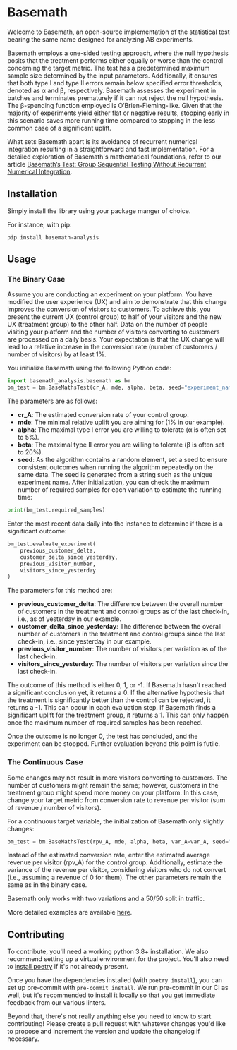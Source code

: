 # Basemath

Welcome to Basemath, an open-source implementation of the statistical test bearing the same name designed for analyzing
AB experiments.

Basemath employs a one-sided testing approach, where the null hypothesis posits that the treatment performs either
equally or worse than the control concerning the target metric. The test has a predetermined maximum sample size determined
by the input parameters. Additionally, it ensures that both type I and type II errors remain below specified error
thresholds, denoted as α and β, respectively.  Basemath assesses the experiment in batches and terminates prematurely
if it can not reject the null hypothesis. The β-spending function employed is O’Brien-Fleming-like.
Given that the majority of experiments yield either flat or negative results, stopping early in this scenario saves more
running time compared to stopping in the less common case of a significant uplift.

What sets Basemath apart is its avoidance of recurrent numerical integration resulting in a straightforward and fast
implementation. For a detailed exploration of Basemath's mathematical foundations, refer to our article
[Basemath’s Test: Group Sequential Testing Without Recurrent Numerical Integration](https://papers.ssrn.com/sol3/papers.cfm?abstract_id=4599695).

## Installation
Simply install the library using your package manger of choice.

For instance, with pip:

```pip install basemath-analysis```

## Usage
### The Binary Case

Assume you are conducting an experiment on your platform. You have modified the user experience (UX) and aim to
demonstrate that this change improves the conversion of visitors to customers. To achieve this, you present the
current UX (control group) to half of your visitors and the new UX (treatment group) to the other half. Data on the
number of people visiting your platform and the number of visitors converting to customers are processed on a daily
basis. Your expectation is that the UX change will lead to a relative increase in the conversion rate (number of
customers / number of visitors) by at least 1%.

You initialize Basemath using the following Python code:

```python
import basemath_analysis.basemath as bm
bm_test = bm.BaseMathsTest(cr_A, mde, alpha, beta, seed="experiment_name")
```
The parameters are as follows:

* __cr_A__: The estimated conversion rate of your control group.
* __mde__: The minimal relative uplift you are aiming for (1% in our example).
* __alpha__: The maximal type I error you are willing to tolerate (α is often set to 5%).
* __beta__: The maximal type II error you are willing to tolerate (β is often set to 20%).
* __seed__: As the algorithm contains a random element, set a seed to ensure consistent outcomes when running the
algorithm repeatedly on the same data. The seed is generated from a string such as the unique experiment name.
After initialization, you can check the maximum number of required samples for each variation to estimate the running
time:

```python
print(bm_test.required_samples)
```

Enter the most recent data daily into the instance to determine if there is a significant outcome:

```python
bm_test.evaluate_experiment(
    previous_customer_delta,
    customer_delta_since_yesterday,
    previous_visitor_number,
    visitors_since_yesterday
)
```

The parameters for this method are:

* __previous_customer_delta__: The difference between the overall number of customers in the treatment and control groups
as of the last check-in, i.e., as of yesterday in our example.
* __customer_delta_since_yesterday__: The difference between the overall number of customers in the treatment and control
groups since the last check-in, i.e., since yesterday in our example.
* __previous_visitor_number__: The number of visitors per variation as of the last check-in.
* __visitors_since_yesterday__: The number of visitors per variation since the last check-in.

The outcome of this method is either 0, 1, or -1. If Basemath hasn't reached a significant conclusion yet, it returns
a 0. If the alternative hypothesis that the treatment is significantly better than the control can be rejected, it
returns a -1. This can occur in each evaluation step. If Basemath finds a significant uplift for the treatment
group, it returns a 1. This can only happen once the maximum number of required samples has been reached.

Once the outcome is no longer 0, the test has concluded, and the experiment can be stopped. Further evaluation beyond
this point is futile.

### The Continuous Case
Some changes may not result in more visitors converting to customers. The number of customers might remain the same;
however, customers in the treatment group might spend more money on your platform. In this case, change your target
metric from conversion rate to revenue per visitor (sum of revenue / number of visitors).

For a continuous target variable, the initialization of Basemath only slightly changes:
```python
bm_test = bm.BaseMathsTest(rpv_A, mde, alpha, beta, var_A=var_A, seed="experiment_name")
```
Instead of the estimated conversion rate, enter the estimated average revenue per visitor (rpv_A) for the control
group. Additionally, estimate the variance of the revenue per visitor, considering visitors who do not convert (i.e.,
assuming a revenue of 0 for them). The other parameters remain the same as in the binary case.

Basemath only works with two variations and a 50/50 split in traffic.

More detailed examples are available [here](./examples).

## Contributing

To contribute, you'll need a working python 3.8+ installation. We also recommend setting up a virtual environment for the project. You'll also need to [install poetry](https://python-poetry.org/docs/) if it's not already present.

Once you have the dependencies installed (with `poetry install`), you can set up pre-commit with `pre-commit install`. We run pre-commit in our CI as well, but it's recommended to install it locally so that you get immediate feedback from our various linters.

Beyond that, there's not really anything else you need to know to start contributing! Please create a pull request with whatever changes you'd like to propose and increment the version and update the changelog if necessary.
